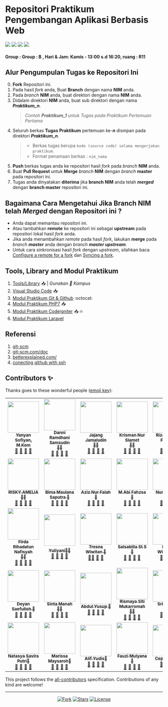 # Repositori Praktikum Pengembangan Aplikasi Berbasis Web

<p align="left">
<a href="#"><img src="https://hits.dwyl.com/yysofiyan/PABWEB-B.svg"></a>
<a href="#"><img src="https://img.shields.io/bitbucket/pr-raw/yysofiyan/PABWEB-B?style=flat-square"></a>
<a href="#"><img src="https://img.shields.io/github/repo-size/yysofiyan/PABWEB-B?style=flat-square"></a>
<a href="#"><img src="https://img.shields.io/github/commit-activity/w/yysofiyan/PABWEB-B?style=flat-square"></a>
</p>

#### Group : Group : B , Hari & Jam: Kamis - 13:00 s.d 16:20, ruang : R11

## Alur Pengumpulan Tugas ke Repositori Ini
0. **Fork** Repositori ini.
1. Pada hasil *fork* anda, Buat **Branch** dengan nama **NIM** anda.
2. Pada *branch* **NIM** anda, buat direktori dengan nama **NIM** anda.
3. Didalam direktori **NIM** anda, buat sub direktori dengan nama _**Praktikum_n**_.
   > *Contoh **Praktikum_1** untuk Tugas pada Praktikum Pertemuan Pertama*  
4. Seluruh berkas **Tugas Praktikum** pertemuan ke-_**n**_ dismpan pada direktori _**Praktikum_n**_.
   > - Berkas tugas berupa  `kode (source code) selama mengerjakan praktikum`.
   > - Format penamaan berkas : `nim_nama`
5. **Push** berkas tugas anda ke repositori hasil *fork* pada *branch* **NIM** anda.
6. Buat **Pull Request** untuk **Merge** *branch* **NIM** dengan *branch* **master** pada repositori ini.
7. Tugas anda dinyatakan **diterima** jika **branch NIM** anda telah _**merged**_ dengan **branch master** repositori ini.  

## Bagaimana Cara Mengetahui Jika **Branch NIM** telah _**Merged**_ dengan Repositori ini ?
 - Anda dapat memantau repositori ini.
 - Atau tambahkan **remote** ke repositori ini sebagai **upstream** pada repositori lokal hasil *fork* anda.
 - Jika anda menambahkan *remote* pada hasil *fork*, lakukan **merge** pada _branch **master**_ anda dengan _branch **master upstream**_.
 - Untuk cara sinkronisasi hasil *fork* dengan *upstream*, silahkan baca [Configure a remote for a fork](https://help.github.com/en/articles/configuring-a-remote-for-a-fork) dan [Syncing a fork](https://help.github.com/en/articles/syncing-a-fork).

## Tools, Library and Modul Praktikum

1. [Tools/Library](http://bit.ly/2tvgSYm) 📥 | *Gunakan 💌 Kampus*
2. [Visual Studio Code](https://code.visualstudio.com) 📥
3. [Modul Praktikum Git & Github](https://github.com/yysofiyan/PABWEB-B/tree/master/Modul%20Praktikum%20Git%20%26%20Github) :octocat:
4. [Modul Praktikum PHP7](https://github.com/yysofiyan/PABWEB-B/tree/master/Modul%20Praktikum%20PHP7) 📥
5. [Modul Praktikum Codeigniter](https://github.com/yysofiyan/PABWEB-B/blob/master/Modul%20Praktikum%20Codeigniter/pabweb-ci-%231.pdf) 📥 🔥
6. [Modul Praktikum Laravel](#) 


## Referensi

1. [git-scm](https://git-scm.com/book/id/v2/Memulai-Dasar-dasar-Git)
2. [git-scm.com/doc](https://git-scm.com/doc)
3. [betterexplained.com/](https://betterexplained.com/articles/intro-to-distributed-version-control-illustrated/)
4. [conecting github with ssh](https://help.github.com/en/github/authenticating-to-github/connecting-to-github-with-ssh)



## Contributors ✨

Thanks goes to these wonderful people ([emoji key](https://allcontributors.org/docs/en/emoji-key)):

<!-- ALL-CONTRIBUTORS-LIST:START - Do not remove or modify this section -->
<!-- prettier-ignore-start -->
<!-- markdownlint-disable -->
<table>
  <tr>
    <td align="center"><a href="#"><img src="https://avatars0.githubusercontent.com/u/34052001?s=460&v=4" width="100px;"
        alt="" /><br /><sub><b>Yanyan Sofiyan, M.Kom</b></sub></a><br /><a href="#" title="Link Repo">🔗</a> <a
        href="#" title="Documentation">📖</a> <a href="#" title="Profile">👀</a> <a href="#" title="Talks">📢</a></td>
    <td align="center"><a href="#"><img src="https://avatars0.githubusercontent.com/u/61279594?s=460&v=4" width="100px;"
        alt="" /><br /><sub><b>Danni Ramdhani Samsudin<br>🥇🥇</b></sub></a><br /><a
        href="https://github.com/danniramdhanisamsudin?tab=repositories" title="Link Repo">🔗</a> <a href="#"
        title="Documentation">📖</a> <a href="https://github.com/danniramdhanisamsudin" title="Profile">👀</a> <a
        href="#" title="Talks">📢</a></td>
    <td align="center"><a href="#"><img src="https://avatars0.githubusercontent.com/u/61269579?s=460&v=4" width="100px;"
        alt="" /><br /><sub><b>Jajang Jamaludin<br>🥇🥇</b></sub></a><br /><a
        href="https://github.com/JajangJamaludin?tab=repositories" title="Link Repo">🔗</a> <a href="#"
        title="Documentation">📖</a> <a href="https://github.com/JajangJamaludin" title="Profile">👀</a> <a href="#"
        title="Talks">📢</a></td>
    <td align="center"><a href="#"><img src="https://avatars0.githubusercontent.com/u/61266364?s=460&v=4" width="100px;"
        alt="" /><br /><sub><b>Krisman Nur Slamet<br>🥇🥇</b></sub></a><br /><a
        href="https://github.com/Krismannurslamet?tab=repositories" title="Link Repo">🔗</a> <a href="#"
        title="Documentation">📖</a> <a href="https://github.com/Krismannurslamet" title="Profile">👀</a> <a href="#"
        title="Talks">📢</a></td>
    <td align="center"><a href="#"><img src="https://avatars0.githubusercontent.com/u/61266360?s=400&u=4a49c43a0d12f946bb5ba73bd9458f5798da1f6d&v=4" width="100px;"
        alt="" /><br /><sub><b>Rizal Fathan Fadillah<br>🥇🥇</b></sub></a><br /><a href="https://github.com/rizalfathan/PABWEB-B" title="Link Repo">🔗</a> <a href="#" title="Documentation">📖</a> <a href="#" title="Profile">👀</a> <a href="#" title="Talks">📢</a></td>
    <!-- Baris Pertama -->
    <!-- isi profile akun github anda di bawah baris ke 2 -->
  </tr>
  <tr>
    <!-- Baris 2 Max 5 Akun -->
     <td align="center"><a href="#"><img src="https://avatars3.githubusercontent.com/u/61534647?s=460&u=af457e1685dc4e6d7f83141911b8e4eb58f9e05a&v=4" width="100px;" alt=""/><br /><sub><b>RISKY AMELIA<br>🥇🥇</b></sub></a><br /><a href="https://github.com/itsramelia/PABWEB-B" title="Link Repo">🔗</a> <a href="#" title="Documentation">📖</a> <a href="https://github.com/itsramelia" title="Profile">👀</a> <a href="#" title="Talks">📢</a></td>
     <td align="center"><a href="#"><img src="https://avatars1.githubusercontent.com/u/61266174?s=460&u=cd3f2814ce3602229a59fad54f6d9112e8ac659f&v=4" width="100px;" alt=""/><br /><sub><b>Bima Maulana Saputra 🥇</b></sub></a><br /><a href="https://github.com/bimamaul/PABWEB-B" title="Link Repo">🔗</a> <a href="#" title="Documentation">📖</a> <a href="https://github.com/bimamaul" title="Profile">👀</a> <a href="#" title="Talks">📢</a></td>
     <td align="center"><a href="#"><img src="https://avatars1.githubusercontent.com/u/61534382?s=400&u=5650f4946ef24e342dafd1e57d280f20e6394fa7&v=4" width="100px;" alt=""/><br /><sub><b>Aziz Nur Falah 🥇</b></sub></a><br /><a href="https://github.com/Anurfah/PABWEB-B" title="Link Repo">🔗</a> <a href="#" title="Documentation">📖</a> <a href="https://github.com/Anurfah" title="Profile">👀</a> <a href="#" title="Talks">📢</a></td>
     <td align="center"><a href="#"><img src="https://avatars0.githubusercontent.com/u/61266621?s=460&u=affabae7fed9b2960b8e133a869fb4d69341d402&v=4" width="100px;" alt=""/><br /><sub><b>M.Abi Fahzsa 🥇</b></sub></a><br /><a href="https://github.com/abimfah/PABWEB-B" title="Link Repo">🔗</a> <a href="#" title="Documentation">📖</a> <a href="https://github.com/abimfah" title="Profile">👀</a> <a href="#" title="Talks">📢</a></td>
     <td align="center"><a href="#"><img src="https://avatars0.githubusercontent.com/u/61266354?s=460&u=bd7b4e4add026f56b7b0dd6860c277060be50cef&v=4" width="100px;" alt=""/><br /><sub><b>Nurul Wulan<br>🥇🥇</b></sub></a><br /><a href="https://github.com/NurulWulan17/PABWEB-B" title="Link Repo">🔗</a> <a href="#" title="Documentation">📖</a> <a href="https://github.com/NurulWulan17" title="Profile">👀</a> <a href="#" title="Talks">📢</a></td>
  </tr>
  <tr>
    <!-- Baris ke 3 Max 5 Akun-->
     <td align="center"><a href="#"><img src="https://avatars3.githubusercontent.com/u/61266303?s=460&u=9c04e890ea4984d5cef6837e9cdb905470374ee4&v=4" width="100px;" alt=""/><br /><sub><b>Firda Rihadatun Nafisyah<br>🥇🥇</b></sub></a><br /><a href="https://github.com/Frnafis" title="Link Repo">🔗</a> <a href="#" title="Documentation">📖</a> <a href="#" title="Profile">👀</a> <a href="#" title="Talks">📢</a></td>
     <td align="center"><a href="#"><img src="https://avatars1.githubusercontent.com/u/61266552?s=460&u=4b10ad71a6ba128f1e29352f7261d8f968ae7e05&v=4" width="100px;" alt=""/><br /><sub><b>Yuliyani<b>🥇🥇</b></sub></a><br /><a href="https ://github.com/Yuliyanii/PABWEB-B" title="Link Repo">🔗</a> <a href="#" title="Documentation">📖</a> <a href="https://github.com/Yuliyanii" title="Profile">👀</a> <a href="#" title="Talks">📢</a></td>
     <td align="center"><a href="#"><img src="https://avatars0.githubusercontent.com/u/61501197?s=400&u=7423d0c81e0817cc440ab4e1730e059d03622a87&v=4" width="100px;" alt="" />
          <br /><sub><b>Tresna Wiwitan 🥇</b></sub></a><br /><a href="https://github.com/Tresna20?tab=repositories" title="Link Repo">🔗</a><a
        href="https://github.com/Tresna20/PABWEB-B.git" title="Documentation">📖</a> <a href="https://github.com/Tresna20" title="Profile">👀</a> <a href="#" title="Talks">📢</a></td>
        <td align="center"><a href="#"><img src="https://avatars0.githubusercontent.com/u/61266448?s=400&u=f6b03d6eaaf5b9b904050cdccbd10d60d685bfe5&v=4" width="100px;" alt=""/><br /><sub><b>Salsabilla St S 🥇</b></sub></a><br /><a href="https://github.com/salsabillass76" title="Link Repo">🔗</a> <a href="#" title="Documentation">📖</a> <a href="#" title="Profile">👀</a> <a href="#" title="Talks">📢</a></td>
    <td align="center"><a href="#"><img src="https://avatars1.githubusercontent.com/u/61266481?s=460&u=53008149ac49d0f586b5b1fa9622b2670e386465&v=4" width="100px;" alt=""/><br /><sub><b>Fadjar Widyana 🥇</b></sub></a><br /><a href="https://github.com/FadjarWN" title="Link Repo">🔗</a> <a href="#" title="Documentation">📖</a> <a href="#" title="Profile">👀</a> <a href="#" title="Talks">📢</a></td>    

  </tr>
  <tr>
    <!-- Baris Ke 4 Mak 5 Akun-->
    <td align="center"><a href="#"><img src="https://avatars3.githubusercontent.com/u/61266569?s=460&u=59519ed4bf909cada045c1bb234620d0ddf1351e&v=4" width="100px;" alt=""/><br /><sub><b>Deyan Saefulloh 🥇</b></sub></a><br /><a href="https://github.com/deyansaefulloh24" title="Link Repo">🔗</a> <a href="#" title="Documentation">📖</a> <a href="#" title="Profile">👀</a> <a href="#" title="Talks">📢</a></td>
   <td align="center"><a href="#"><img src="https://avatars1.githubusercontent.com/u/61267189?s=460&u=2c94269af646d8b6d83babf60beb4779db3dea08&v=4" width="100px;" alt=""/><br /><sub><b>Sinta Manah<br>🥇🥇</b></sub></a><br /><a href="https://github.com/SintaM/PABWEB-B" title="Link Repo">🔗</a> <a href="#" title="Documentation">📖</a> <a href="https://github.com/SintaM" title="Profile">👀</a> <a href="#" title="Talks">📢</a></td>
   <td align="center"><a href="#"><img src="https://avatars1.githubusercontent.com/u/61266651?s=400&u=f6b90071f18938c2220f29e8715ac9391a27d432&v=4" width="100px;" alt=""/><br /><sub><b>Abdul Yusup 🥇</b></sub></a><br /><a href="#" title="Link Repo">🔗</a> <a href="#" title="Documentation">📖</a> <a href="#" title="Profile">👀</a> <a href="#" title="Talks">📢</a></td>
   <td align="center"><a href="#"><img src="https://avatars1.githubusercontent.com/u/61266389?s=400&u=8958c840e70fd89bb26686c232bd9a3276239c06&v=4" width="100px;" alt=""/><br /><sub><b>Rismaya Siti Mukarromah<br>🥇🥇</b></sub></a><br /><a href="https://github.com/RismayaSM25" title="Link Repo">🔗</a> <a href="#" title="Documentation">📖</a> <a href="#" title="Profile">👀</a> <a href="#" title="Talks">📢</a></td>

   <td align="center"><a href="#"><img src="https://avatars1.githubusercontent.com/u/61509890?s=400&u=da97ca2fb4957010398fe90323eaf9495c0aaa4b&v=4" width="100px;" alt=""/><br /><sub><b>Sri Rahayu<br>🥇</b></sub></a><br /><a href="https://github.com/srirahayu22" title="Link Repo">🔗</a> <a href="#" title="Documentation">📖</a> <a href="#" title="Profile">👀</a> <a href="#" title="Talks">📢</a></td>
  </tr>
  <!-- BARIS Ke 5 -->
  <tr>
    <td align="center"><a href="#"><img src="https://avatars1.githubusercontent.com/u/61266536?s=400&u=8958c840e70fd89bb26686c232bd9a3276239c06&v=4" width="100px;" alt=""/><br /><sub><b>Natasya Savira Putri🥇</b></sub></a><br /><a href="https://github.com/NatasyaSavira25" title="Link Repo">🔗</a> <a href="#" title="Documentation">📖</a> <a href="#" title="Profile">👀</a> <a href="#" title="Talks">📢</a></td>
   
   <td align="center"><a href="#"><img src="https://avatars0.githubusercontent.com/u/61490086?s=460&v=4" width="100px;" alt=""/><br /><sub><b>Marissa Maysaroh🥇</b></sub></a><br /><a href="https://github.com/marissa61500" title="Link Repo">🔗</a> <a href="#" title="Documentation">📖</a> <a href="#" title="Profile">👀</a> <a href="#" title="Talks">📢</a></td>

   <td align="center"><a href="#"><img src="https://avatars0.githubusercontent.com/u/61266392?s=460&v=4" width="100px;" alt=""/><br /><sub><b>Alif Yudis🥇</b></sub></a><br /><a href="https://github.com/Alifyudis?tab=repositories" title="Link Repo">🔗</a> <a href="#" title="Documentation">📖</a> <a href="https://github.com/Alifyudis" title="Profile">👀</a> <a href="#" title="Talks">📢</a></td>

  <td align="center"><a href="#"><img src="https://avatars2.githubusercontent.com/u/61528484?s=400&u=5a54a51428a4e0803bdd98d937a70bb62d545fbb&v=4" width="100px;" alt=""/><br /><sub><b>Fauzi Mulyana 🥇</b></sub></a><br /><a href="https://github.com/uji312" title="Link Repo">🔗</a> <a href="#" title="Documentation">📖</a> <a href="#" title="Profile">👀</a> <a href="#" title="Talks">📢</a></td>

  <td align="center"><a href="#"><img src="https://avatars0.githubusercontent.com/u/61819544?s=400&u=155908e6dc3ea2d92515003d3348acc8024f0e33&v=4" width="100px;" alt=""/><br /><sub><b>Cepi Yahya 🥇</b></sub></a><br /><a href="https://github.com/cepiyahya25" title="Link Repo">🔗</a> <a href="https://github.com/cepiyahya25?tab=repositories" title="Documentation">📖</a> <a href="https://github.com/cepiyahya25" title="Profile">👀</a> <a href="https://www.facebook.com/cepi.yahya25" title="Talks">📢</a></td>
  </tr>
</table>

<!-- end -->
<!-- markdownlint-enable -->
<!-- prettier-ignore-end -->
<!-- ALL-CONTRIBUTORS-LIST:END -->

This project follows the [all-contributors](https://allcontributors.org) specification.
Contributions of any kind are welcome!

----

<p align="center">
<a href="#"><img src="https://img.shields.io/github/forks/yysofiyan/PABWEB-B.svg?style=plastic" alt="Fork"></a>
<a href="#"><img src="https://img.shields.io/github/stars/yysofiyan/PABWEB-B.svg?style=plastic" alt="Stars"></a>
<a href="#"><img src="https://poser.pugx.org/laravel/framework/license.svg" alt="License"></a>
</p>
